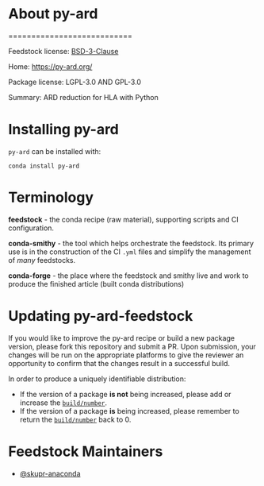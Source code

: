 
# About py-ard
===========================

Feedstock license: [BSD-3-Clause](https://github.com/AnacondaRecipes/py-ard/blob/main/LICENSE.txt)

Home: https://py-ard.org/

Package license: LGPL-3.0 AND GPL-3.0

Summary: ARD reduction for HLA with Python


Installing py-ard
================

`py-ard` can be installed with:

```
conda install py-ard
```

Terminology
===========

**feedstock** - the conda recipe (raw material), supporting scripts and CI configuration.

**conda-smithy** - the tool which helps orchestrate the feedstock.
                   Its primary use is in the construction of the CI ``.yml`` files
                   and simplify the management of *many* feedstocks.

**conda-forge** - the place where the feedstock and smithy live and work to
                  produce the finished article (built conda distributions)


Updating py-ard-feedstock
========================

If you would like to improve the py-ard recipe or build a new
package version, please fork this repository and submit a PR. Upon submission,
your changes will be run on the appropriate platforms to give the reviewer an
opportunity to confirm that the changes result in a successful build.

In order to produce a uniquely identifiable distribution:
 * If the version of a package **is not** being increased, please add or increase
   the [``build/number``](https://docs.conda.io/projects/conda-build/en/latest/resources/define-metadata.html#build-number-and-string).
 * If the version of a package **is** being increased, please remember to return
   the [``build/number``](https://docs.conda.io/projects/conda-build/en/latest/resources/define-metadata.html#build-number-and-string)
   back to 0.

Feedstock Maintainers
=====================

* [@skupr-anaconda](https://github.com/skupr-anaconda/)

